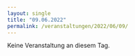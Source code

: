 ```yaml
---
layout: single
title: "09.06.2022"
permalink: /veranstaltungen/2022/06/09/
---
```


Keine Veranstaltung an diesem Tag.
